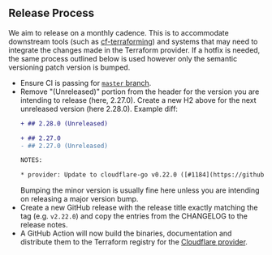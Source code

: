 ## Release Process

We aim to release on a monthly cadence. This is to accommodate downstream tools 
(such as [cf-terraforming](https://github.com/cloudflare/cf-terraforming)) and 
systems that may need to integrate the changes made in the Terraform provider. 
If a hotfix is needed, the same process outlined below is used however only the 
semantic versioning patch version is bumped.

- Ensure CI is passing for [`master` branch](https://github.com/cloudflare/terraform-provider-cloudflare/actions?query=branch%3Amaster).
- Remove "(Unreleased)" portion from the header for the version you are intending 
  to release (here, 2.27.0). Create a new H2 above for the next unreleased 
  version (here 2.28.0). Example diff:
  ```diff
  + ## 2.28.0 (Unreleased)

  + ## 2.27.0
  - ## 2.27.0 (Unreleased)

  NOTES:

  * provider: Update to cloudflare-go v0.22.0 ([#1184](https://github.com/cloudflare/terraform-provider-cloudflare/issues/1184))
  ```
  Bumping the minor version is usually fine here unless you are intending on 
  releasing a major version bump. 
- Create a new GitHub release with the release title exactly matching the tag 
  (e.g. `v2.22.0`) and copy the entries from the CHANGELOG to the release notes.
- A GitHub Action will now build the binaries, documentation and distribute them 
  to the Terraform registry for the [Cloudflare provider](https://registry.terraform.io/providers/cloudflare/cloudflare/latest).
